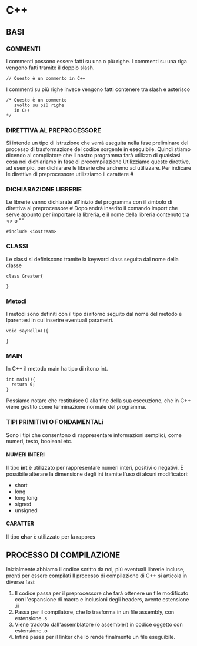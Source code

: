# C++

## BASI

### COMMENTI

I commenti possono essere fatti su una o più righe. 
I commenti su una riga vengono fatti  tramite il doppio slash.

    // Questo è un commento in C++
    
I commenti su più righe invece vengono fatti contenere tra slash e asterisco

    /* Questo è un commento
       svolto su più righe
       in C++
    */
    
### DIRETTIVA AL PREPROCESSORE

Si intende un tipo di istruzione che verrà eseguita nella fase preliminare del processo di trasformazione del codice sorgente in eseguibile.
Quindi stiamo dicendo al compilatore che il nostro programma farà utilizzo di qualsiasi cosa noi dichiariamo in fase di precompilazione
Utilizziamo queste direttive, ad esempio, per dichiarare le librerie che andremo ad utilizzare.
Per indicare le direttive di preprocessore utilizziamo il carattere #

### DICHIARAZIONE LIBRERIE

Le librerie vanno dichiarate all'inizio del programma con il simbolo di direttiva al preprocessore #
Dopo andrà inserito il comando import che serve appunto per importare la libreria, e il nome della libreria contenuto tra <> o ""

    #include <iostream>
    
### CLASSI

Le classi si definiscono tramite la keyword class seguita dal nome della classe

    class Greater{
    
    }
    
    
### Metodi

I metodi sono definiti con il tipo di ritorno seguito dal nome del metodo e lparentesi in cui inserire eventuali parametri.
    
    void sayHello(){
    
    }
    
### MAIN

In C++ il metodo main ha tipo di ritono int.

    int main(){
      return 0;
    }
Possiamo notare che restituisce 0 alla fine della sua esecuzione, che in C++ viene gestito come terminazione normale del programma.


### TIPI PRIMITIVI O FONDAMENTALi

Sono i tipi che consentono di rappresentare informazioni semplici, come numeri, testo, booleani etc.

#### NUMERI INTERI

Il tipo <b>int</b> è utilizzato per rappresentare numeri interi, positivi o negativi.
È possibile alterare la dimensione degli int tramite l'uso di alcuni modificatori:

- short
- long
- long long
- signed
- unsigned

#### CARATTER

Il tipo <b>char</b> è utilizzato per la rappres


## PROCESSO DI COMPILAZIONE

Inizialmente abbiamo il codice scritto da noi, più eventuali librerie incluse, pronti per essere compilati
Il processo di compilazione di C++ si articola in diverse fasi:

  1. Il codice passa per il preprocessore che farà ottenere un file modificato con l'espansione di macro e inclusioni degli headers, avente estensione .ii
  2. Passa per il compilatore, che lo trasforma in un file assembly, con estensione .s
  3. Viene tradotto dall'assemblatore (o assembler) in codice oggetto con estensione .o
  4. Infine passa per il linker che lo rende finalmente un file eseguibile.
